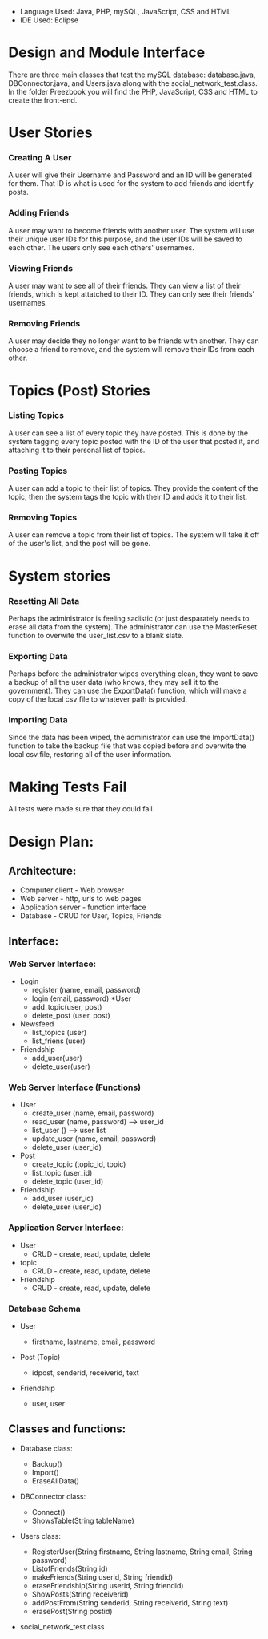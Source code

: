 * Language Used: Java, PHP, mySQL, JavaScript, CSS and HTML
* IDE Used: Eclipse

# Design and Module Interface
There are three main classes that test the mySQL database: database.java, DBConnector.java, and Users.java along with the social_network_test.class.
In the folder Preezbook you will find the PHP, JavaScript, CSS and HTML to create the front-end. 


# User Stories
### Creating A User
A user will give their Username and Password and an ID will be generated for them. That ID is what is used for the system to add friends and identify posts.
### Adding Friends
A user may want to become friends with another user. The system will use their unique user IDs for this purpose, and the user IDs will be saved to each other. The users only see each others' usernames.
### Viewing Friends
A user may want to see all of their friends. They can view a list of their friends, which is kept attatched to their ID. They can only see their friends' usernames.
### Removing Friends
A user may decide they no longer want to be friends with another. They can choose a friend to remove, and the system will remove their IDs from each other.

# Topics (Post) Stories
### Listing Topics
A user can see a list of every topic they have posted. This is done by the system tagging every topic posted with the ID of the user that posted it, and attaching it to their personal list of topics.
### Posting Topics
A user can add a topic to their list of topics. They provide the content of the topic, then the system tags the topic with their ID and adds it to their list.
### Removing Topics
A user can remove a topic from their list of topics. The system will take it off of the user's list, and the post will be gone.

# System stories
### Resetting All Data
Perhaps the administrator is feeling sadistic (or just desparately needs to erase all data from the system). The administrator can use the MasterReset function to overwite the user_list.csv to a blank slate.
### Exporting Data
Perhaps before the administrator wipes everything clean, they want to save a backup of all the user data (who knows, they may sell it to the government). They can use the ExportData() function, which will make a copy of the local csv file to whatever path is provided.
### Importing Data
Since the data has been wiped, the administrator can use the ImportData() function to take the backup file that was copied before and overwite the local csv file, restoring all of the user information.

# Making Tests Fail
All tests were made sure that they could fail. 



# Design Plan:

## Architecture:
* Computer client - Web browser
* Web server - http, urls to web pages
* Application server - function interface
* Database - CRUD for User, Topics, Friends

## Interface:
### Web Server Interface:
* Login 
	* register (name, email, password)
	* login (email, password)
*User
	* add_topic(user, post)
	* delete_post (user, post) 
* Newsfeed
	* list_topics (user)
	* list_friens (user)
* Friendship
	* add_user(user)
	* delete_user(user)



### Web Server Interface (Functions)
* User
	* create_user (name, email, password)
	* read_user (name, password) --> user_id
	* list_user () --> user list
	* update_user (name, email, password)
	* delete_user (user_id)
* Post
	* create_topic (topic_id, topic)
	* list_topic (user_id)	
	* delete_topic (user_id)
* Friendship
	* add_user (user_id)
	* delete_user (user_id)
	
### Application Server Interface:
* User
	* CRUD - create, read, update, delete
* topic
	* CRUD - create, read, update, delete
* Friendship
	* CRUD - create, read, update, delete

### Database Schema
* User
	* firstname, lastname, email, password
* Post (Topic)
	* idpost, senderid, receiverid, text

* Friendship
	* user, user


## Classes and functions:

* Database class:
	* Backup()
	* Import()
	* EraseAllData()
	
* DBConnector class:
	* Connect()
	* ShowsTable(String tableName)

* Users class:
	* RegisterUser(String firstname, String lastname, String email, String password)
	* ListofFriends(String id)
	* makeFriends(String userid, String friendid)
	* eraseFriendship(String userid, String friendid)
	* ShowPosts(String receiverid)
	* addPostFrom(String senderid, String receiverid, String text)
	* erasePost(String postid)
	
* social_network_test class



